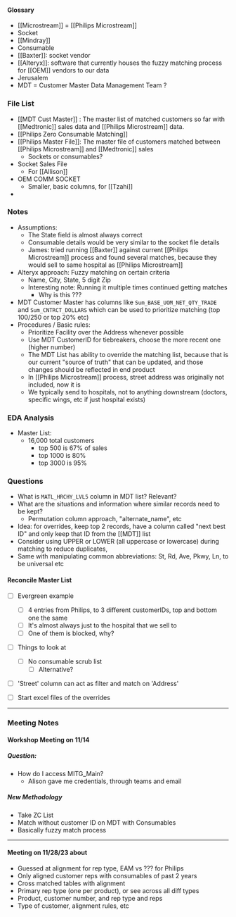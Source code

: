 

#### Glossary

- [[Microstream]] = [[Philips Microstream]]
- Socket
- [[Mindray]]
- Consumable
- [[Baxter]]: socket vendor
- [[Alteryx]]: software that currently houses the fuzzy matching process for [[OEM]] vendors to our data
- Jerusalem
- MDT = Customer Master Data Management Team ?


### File List

- [[MDT Cust Master]] : The master list of matched customers so far with [[Medtronic]] sales data and [[Philips Microstream]] data.
- [[Philips Zero Consumable Matching]]
- [[Philips Master File]]: The master file of customers matched between [[Philips Microstream]] and [[Medtronic]] sales
	- Sockets or consumables?
- Socket Sales File
	- For [[Allison]]
- OEM COMM SOCKET
	- Smaller, basic columns, for [[Tzahi]]
- 


### Notes
- Assumptions:
	- The State field is almost always correct
	- Consumable details would be very similar to the socket file details
	- James: tried running [[Baxter]] against current [[Philips Microstream]] process and found several matches, because they would sell to same hospital as [[Philips Microstream]]
- Alteryx approach: Fuzzy matching on certain criteria
	- Name, City, State, 5 digit Zip
	- Interesting note: Running it multiple times continued getting matches
		- Why is this ???
- MDT Customer Master has columns like `Sum_BASE_UOM_NET_QTY_TRADE` and `Sum_CNTRCT_DOLLARS` which can be used to prioritize matching (top 100/250 or top 20% etc)
- Procedures / Basic rules:
	- Prioritize Facility over the Address whenever possible
	- Use MDT CustomerID for tiebreakers, choose the more recent one (higher number)
	- The MDT List has ability to override the matching list, because that is our current "source of truth" that can be updated, and those changes should be reflected in end product
	- In [[Philips Microstream]] process, street address was originally not included, now it is
	- We typically send to hospitals, not to anything downstream (doctors, specific wings, etc if just hospital exists)

### EDA Analysis
- Master List:
	- 16,000 total customers
		- top 500  is 67% of sales
		- top 1000 is 80%
		- top 3000 is 95%

### Questions
- What is `MATL_HRCHY_LVL5` column in MDT list? Relevant?
- What are the situations and information where similar records need to be kept?
	- Permutation column approach, "alternate_name", etc
- Idea: for overrides, keep top 2 records, have a column called "next best ID" and only keep that ID from the [[MDT]] list
- Consider using UPPER or LOWER (all uppercase or lowercase) during matching to reduce duplicates, 
- Same with manipulating common abbreviations: St, Rd, Ave, Pkwy, Ln, to be universal etc



#### Reconcile Master List
- [ ] Evergreen example
	- [ ] 4 entries from Philips, to 3 different customerIDs, top and bottom one the same
	- [ ] It's almost always just to the hospital that we sell to
	- [ ] One of them is blocked, why?
- [ ] Things to look at
	- [ ] No consumable scrub list
		- [ ] Alternative? 
- [ ] 'Street' column can act as filter and match on 'Address'
- [ ] Start excel files of the overrides


----

### Meeting Notes 

#### Workshop Meeting on 11/14

##### Question:
- How do I access MITG_Main?
	- Alison gave me credentials, through teams and email

##### New Methodology
- Take ZC List
- Match without customer ID on MDT with Consumables
- Basically fuzzy match process

---

#### Meeting on 11/28/23 about 
- Guessed at alignment for rep type, EAM vs ??? for Philips
- Only aligned customer reps with consumables of past 2 years
- Cross matched tables with alignment
- Primary rep type (one per product), or see across all diff types
- Product, customer number, and rep type and reps
- Type of customer, alignment rules, etc
